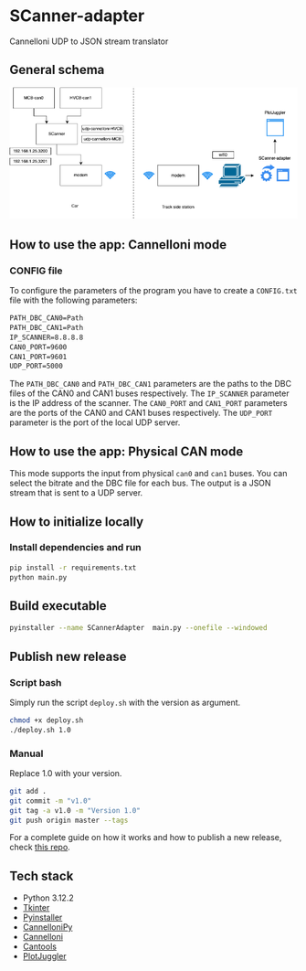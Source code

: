 # SCanner-adapter
Cannelloni UDP to JSON stream translator

## General schema
![General schema](img/general-schema.png)

## How to use the app: Cannelloni mode

### CONFIG file
To configure the parameters of the program you have to create a `CONFIG.txt` file with the following parameters:
```txt
PATH_DBC_CAN0=Path
PATH_DBC_CAN1=Path
IP_SCANNER=8.8.8.8
CAN0_PORT=9600
CAN1_PORT=9601
UDP_PORT=5000
```
The `PATH_DBC_CAN0` and `PATH_DBC_CAN1` parameters are the paths to the DBC files of the CAN0 and CAN1 buses respectively. The `IP_SCANNER` parameter is the IP address of the scanner. The `CAN0_PORT` and `CAN1_PORT` parameters are the ports of the CAN0 and CAN1 buses respectively. The `UDP_PORT` parameter is the port of the local UDP server.

## How to use the app: Physical CAN mode
This mode supports the input from physical `can0` and `can1` buses. You can select the bitrate and the DBC file for each bus. The output is a JSON stream that is sent to a UDP server.

## How to initialize locally
### Install dependencies and run
```bash
pip install -r requirements.txt
python main.py
```

## Build executable
```bash
pyinstaller --name SCannerAdapter  main.py --onefile --windowed
```

## Publish new release
### Script bash
Simply run the script `deploy.sh` with the version as argument.
```bash
chmod +x deploy.sh
./deploy.sh 1.0
```

### Manual
Replace 1.0 with your version.
```bash
git add .         
git commit -m "v1.0"  
git tag -a v1.0 -m "Version 1.0"      
git push origin master --tags   
```   
For a complete guide on how it works and how to publish a new release, check [this repo](https://github.com/Paolo-Beci/pyinstaller-all-os-gh-action).

## Tech stack
- Python 3.12.2
- [Tkinter](https://docs.python.org/3/library/tkinter.html)
- [Pyinstaller](https://www.pyinstaller.org/)
- [CannelloniPy](https://github.com/squadracorsepolito/cannelloniPy)
- [Cannelloni](https://github.com/mguentner/cannelloni)
- [Cantools](https://pypi.org/project/cantools/)
- [PlotJuggler](https://github.com/facontidavide/PlotJuggler)
